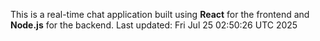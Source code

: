 This is a real-time chat application built using **React** for the frontend and **Node.js** for the backend.
Last updated: Fri Jul 25 02:50:26 UTC 2025
